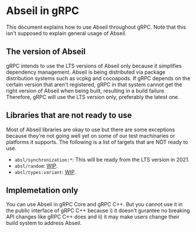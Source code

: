 # Abseil in gRPC

This document explains how to use Abseil throughout gRPC. Note that this isn't
supposed to explain general usage of Abseil.

## The version of Abseil

gRPC intends to use the LTS versions of Abseil only because it simplifies
dependency management. Abseil is being distributed via package distribution
systems such as vcpkg and cocoapods. If gRPC depends on the certain version
that aren't registered, gRPC in that system cannot get the right version of
Abseil when being built, resulting in a build failure.
Therefore, gRPC will use the LTS version only, preferably the latest one.

## Libraries that are not ready to use

Most of Abseil libraries are okay to use but there are some exceptions
because they're not going well yet on some of our test machinaries or
platforms it supports. The following is a list of targets that are NOT
ready to use.

- `absl/synchronization:*`: This will be ready from the LTS version in 2021.
- `absl/random`: [WIP](https://github.com/grpc/grpc/pull/23346).
- `absl/types:variant`: [WIP](https://github.com/grpc/grpc/pull/22961).

## Implemetation only

You can use Abseil in gRPC Core and gRPC C++. But you cannot use it in
the public interface of gRPC C++ because i) it doesn't gurantee no breaking
API changes like gRPC C++ does and ii) it may make users change their build
system to address Abseil.  
 